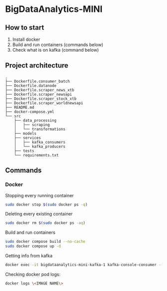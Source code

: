 # BigDataAnalytics-MINI

## How to start
1. Install docker
2. Build and run containers (commands below)
3. Check what is on kafka (command below)


## Project architecture
```
.
├── Dockerfile.consumer_batch
├── Dockerfile.datanode
├── Dockerfile.scraper_news_xtb
├── Dockerfile.scraper_newsapi
├── Dockerfile.scraper_stock_xtb
├── Dockerfile.scraper_worldnewsapi
├── README.md
├── docker-compose.yml
└── src
    ├── data_processing
    │   ├── scraping
    │   └── transformations
    ├── models
    ├── services
    │   ├── kafka_consumers
    │   └── kafka_producers
    ├── tests
    └── requirements.txt
```


## Commands
### Docker
Stopping every running container

```sh
sudo docker stop $(sudo docker ps -q)
```


Deleting every existing container

```sh
sudo docker rm $(sudo docker ps -aq)
```


Build and run containers

```sh
sudo docker compose build --no-cache
sudo docker compose up -d
```


Getting info from kafka

```sh
docker exec -it bigdataanalytics-mini-kafka-1 kafka-console-consumer --bootstrap-server localhost:9092 --topic scraped_data --from-beginning
```


Checking docker pod logs:
```sh
docker logs \<IMAGE NAME\>
```